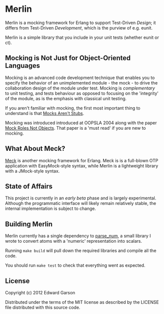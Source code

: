 # Merlin

Merlin is a mocking framework for Erlang to support Test-Driven _Design_; it differs from Test-Driven *Development*, which is the purview of e.g. eunit.

Merlin is a simple library that you include in your unit tests (whether eunit or ct).

## Mocking is Not Just for Object-Oriented Languages

Mocking is an advanced code development technique that enables you to specify the behavior of an unimplemented module - the mock - to drive the collaboration design of the module under test. Mocking is *complementary* to unit testing, and tests behaviour as opposed to focusing on the 'integrity' of the module, as is the emphasis with classical unit testing.

If you aren't familiar with mocking, the first most important thing to understand is that [Mocks Aren't Stubs](http://martinfowler.com/articles/mocksArentStubs.html).

Mocking was introduced introduced at OOPSLA 2004 along with the paper [Mock Roles Not Objects](http://www.jmock.org/oopsla2004.pdf). That paper is a 'must read' if you are new to mocking.

## What About Meck?

[Meck](https://github.com/eproxus/meck) is another mocking framework for Erlang. Meck is is a full-blown OTP application with EasyMock-style syntax, while Merlin is a lightweight library with a JMock-style syntax.

## State of Affairs

This project is currently in an *early beta* phase and is largely experimental. Although the programmatic interface will likely remain relatively stable, the internal implementation is subject to change.

## Building Merlin

Merlin currently has a single dependency to [parse_num](https://github.com/egarson/parse_num), a small library I wrote to convert atoms with a 'numeric' representation into scalars.

Running `make build` will pull down the required libraries and compile all the code.

You should run `make test` to check that everything went as expected.

## License

Copyright (c) 2012 Edward Garson

Distributed under the terms of the MIT license as described by the LICENSE file distributed with this source code.
